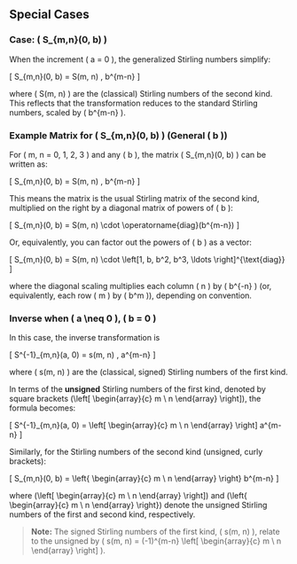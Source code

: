 ## Special Cases

### Case: \( S_{m,n}(0, b) \)

When the increment \( a = 0 \), the generalized Stirling numbers simplify:

\[
S_{m,n}(0, b) = S(m, n) \, b^{m-n}
\]

where \( S(m, n) \) are the (classical) Stirling numbers of the second kind. This reflects that the transformation reduces to the standard Stirling numbers, scaled by \( b^{m-n} \).

### Example Matrix for \( S_{m,n}(0, b) \) (General \( b \))

For \( m, n = 0, 1, 2, 3 \) and any \( b \), the matrix \( S_{m,n}(0, b) \) can be written as:

\[
S_{m,n}(0, b) = S(m, n) \, b^{m-n}
\]

This means the matrix is the usual Stirling matrix of the second kind, multiplied on the right by a diagonal matrix of powers of \( b \):

\[
S_{m,n}(0, b) = S(m, n) \cdot \operatorname{diag}(b^{m-n})
\]

Or, equivalently, you can factor out the powers of \( b \) as a vector:

\[
S_{m,n}(0, b) = S(m, n) \cdot \left[1, b, b^2, b^3, \ldots \right]^{\text{diag}}
\]

where the diagonal scaling multiplies each column \( n \) by \( b^{-n} \) (or, equivalently, each row \( m \) by \( b^m \)), depending on convention.

### Inverse when \( a \neq 0 \), \( b = 0 \)

In this case, the inverse transformation is

\[
S^{-1}_{m,n}(a, 0) = s(m, n) \, a^{m-n}
\]

where \( s(m, n) \) are the (classical, signed) Stirling numbers of the first kind.

In terms of the **unsigned** Stirling numbers of the first kind, denoted by square brackets \(\left[ \begin{array}{c} m \\ n \end{array} \right]\), the formula becomes:

\[
S^{-1}_{m,n}(a, 0) = \left[ \begin{array}{c} m \\ n \end{array} \right] a^{m-n}
\]

Similarly, for the Stirling numbers of the second kind (unsigned, curly brackets):

\[
S_{m,n}(0, b) = \left\{ \begin{array}{c} m \\ n \end{array} \right\} b^{m-n}
\]

where \(\left[ \begin{array}{c} m \\ n \end{array} \right]\) and \(\left\{ \begin{array}{c} m \\ n \end{array} \right\}\) denote the unsigned Stirling numbers of the first and second kind, respectively.

> **Note:** The signed Stirling numbers of the first kind, \( s(m, n) \), relate to the unsigned by \( s(m, n) = (-1)^{m-n} \left[ \begin{array}{c} m \\ n \end{array} \right] \).